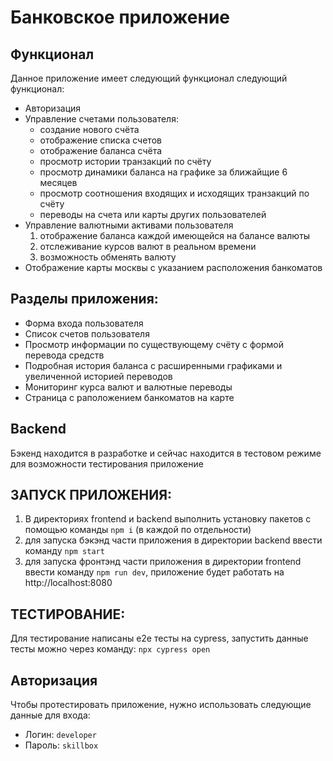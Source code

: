 # Банковское приложение
## Функционал
Данное приложение имеет следующий функционал следующий функционал:
* Авторизация
* Управление счетами пользователя:
    - создание нового счёта
    - отображение списка счетов
    - отображение баланса счёта
    - просмотр истории транзакций по счёту
    - просмотр динамики баланса на графике за ближайщие 6 месяцев
    - просмотр соотношения входящих и исходящих транзакций по счёту
    - переводы на счета или карты других пользователей
* Управление валютными активами пользователя
    1. отображение баланса каждой имеющейся на балансе валюты
    2. отслеживание курсов валют в реальном времени
    3. возможность обменять валюту
* Отображение карты москвы с указанием расположения банкоматов

## Разделы приложения:

* Форма входа пользователя
* Список счетов пользователя
* Просмотр информации по существующему счёту с формой перевода средств
* Подробная история баланса с расширенными графиками и увеличенной историей переводов
* Мониторинг курса валют и валютные переводы
* Страница с раположением банкоматов на карте

## Backend

Бэкенд находится в разработке и сейчас находится в тестовом режиме для возможности тестирования приложение


## ЗАПУСК ПРИЛОЖЕНИЯ:
1. В директориях frontend и backend выполнить установку пакетов с помощью команды ` npm i ` (в каждой по отдельности)
2. для запуска бэкэнд части приложения в директории backend ввести команду ` npm start `
3. для запуска фронтэнд части приложения в директории frontend ввести команду ` npm run dev `, приложение будет работать на http://localhost:8080

## ТЕСТИРОВАНИЕ:

Для тестирование написаны e2e тесты на cypress, запустить данные тесты можно через команду: ` npx cypress open `

## Авторизация
Чтобы протестировать приложение, нужно использовать следующие данные для входа: 
* Логин: `developer`  
* Пароль: `skillbox`  
